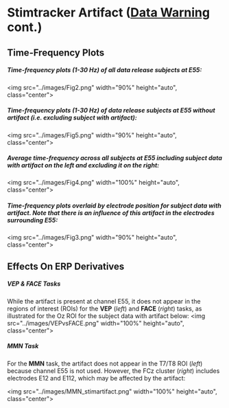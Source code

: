 # Stimtracker Artifact ([Data Warning](index.md#eeg-artifact-warning) cont.)

## Time-Frequency Plots
##### Time-frequency plots (1-30 Hz) of all data release subjects at E55:
<img src="../images/Fig2.png" width="90%" height="auto", class="center">

##### Time-frequency plots (1-30 Hz) of data release subjects at E55 without artifact (i.e. excluding subject with artifact):
<img src="../images/Fig5.png" width="90%" height="auto", class="center">

##### Average time-frequency across all subjects at E55 including subject data with artifact on the left and excluding it on the right:
<img src="../images/Fig4.png" width="100%" height="auto", class="center">

##### Time-frequency plots overlaid by electrode position for subject data with artifact. Note that there is an influence of this artifact in the electrodes surrounding E55:
<img src="../images/Fig3.png" width="90%" height="auto", class="center">

## Effects On ERP Derivatives 
##### VEP & FACE Tasks
While the artifact is present at channel E55, it does not appear in the regions of interest (ROIs) for the **VEP** (*left*) and **FACE** (*right*) tasks, as illustrated for the Oz ROI for the subject data with artifact below:
<img src="../images/VEPvsFACE.png" width="100%" height="auto", class="center">

##### MMN Task
For the **MMN** task, the artifact does not appear in the T7/T8 ROI (*left*) because channel E55 is not used. However, the FCz cluster (*right*) includes electrodes E12 and E112, which may be affected by the artifact:

<img src="../images/MMN_stimartifact.png" width="100%" height="auto", class="center">
